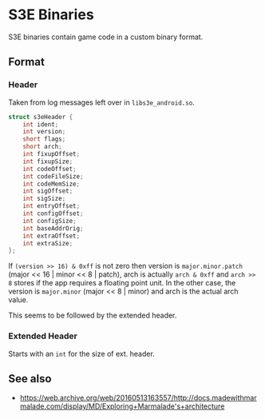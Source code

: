 # S3E Binaries

S3E binaries contain game code in a custom binary format.

## Format

### Header

Taken from log messages left over in `libs3e_android.so`.

```c
struct s3eHeader {
	int ident;
	int version;
	short flags;
	short arch;
	int fixupOffset;
	int fixupSize;
	int codeOffset;
	int codeFileSize;
	int codeMemSize;
	int sigOffset;
	int sigSize;
	int entryOffset;
	int configOffset;
	int configSize;
	int baseAddrOrig;
	int extraOffset;
	int extraSize;
};
```

If `(version >> 16) & 0xff` is not zero then version is `major.minor.patch` (major << 16 | minor << 8 | patch), arch is actually `arch & 0xff` and `arch >> 8` stores if the app requires a floating point unit. In the other case, the version is `major.minor` (major << 8 | minor) and arch is the actual arch value.

This seems to be followed by the extended header.

### Extended Header

Starts with an `int` for the size of ext. header.

## See also

* https://web.archive.org/web/20160513163557/http://docs.madewithmarmalade.com/display/MD/Exploring+Marmalade's+architecture
